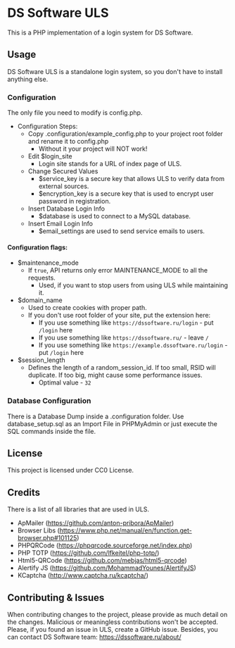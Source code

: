 # DS Software ULS

This is a PHP implementation of a login system for DS Software.

## Usage

DS Software ULS is a standalone login system, so you don't have to install anything else.
### Configuration
The only file you need to modify is config.php.
* Configuration Steps:
  * Copy .configuration/example_config.php to your project root folder and rename it to config.php
    * Without it your project will NOT work!
  * Edit $login_site
    * Login site stands for a URL of index page of ULS.
  * Change Secured Values
    * $service_key is a secure key that allows ULS to verify data from external sources.
    * $encryption_key is a secure key that is used to encrypt user password in registration.
  * Insert Database Login Info
    * $database is used to connect to a MySQL database.
  * Insert Email Login Info
    * $email_settings are used to send service emails to users.

#### Configuration flags:
* $maintenance_mode
  * If `true`, API returns only error MAINTENANCE_MODE to all the requests.
    * Used, if you want to stop users from using ULS while maintaining it.
* $domain_name
  * Used to create cookies with proper path.
  * If you don't use root folder of your site, put the extension here:
    * If you use something like `https://dssoftware.ru/login` - put `/login` here
    * If you use something like `https://dssoftware.ru/` - leave `/`
    * If you use something like `https://example.dssoftware.ru/login` - put `/login` here
* $session_length
  * Defines the length of a random_session_id. If too small, RSID will duplicate. If too big, might cause some performance issues.
    * Optimal value - `32`
    
### Database Configuration
There is a Database Dump inside a .configuration folder. Use database_setup.sql as an Import File in PHPMyAdmin or just execute the SQL commands inside the file.

## License
This project is licensed under CC0 License.

## Credits
There is a list of all libraries that are used in ULS.
* ApMailer (https://github.com/anton-pribora/ApMailer)
* Browser Libs (https://www.php.net/manual/en/function.get-browser.php#101125)
* PHPQRCode (https://phpqrcode.sourceforge.net/index.php)
* PHP TOTP (https://github.com/lfkeitel/php-totp/)
* Html5-QRCode (https://github.com/mebjas/html5-qrcode)
* Alertify JS (https://github.com/MohammadYounes/AlertifyJS)
* KCaptcha (http://www.captcha.ru/kcaptcha/)

## Contributing & Issues
When contributing changes to the project, please provide as much detail on the changes. Malicious or meaningless contributions won't be accepted.
Please, if you found an issue in ULS, create a GitHub issue.
Besides, you can contact DS Software team: https://dssoftware.ru/about/

